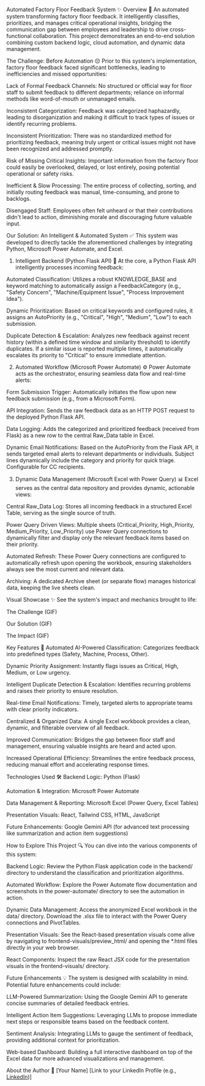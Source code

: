 Automated Factory Floor Feedback System ✨
Overview 🚀
An automated system transforming factory floor feedback. It intelligently classifies, prioritizes, and manages critical operational insights, bridging the communication gap between employees and leadership to drive cross-functional collaboration. This project demonstrates an end-to-end solution combining custom backend logic, cloud automation, and dynamic data management.

The Challenge: Before Automation 😔
Prior to this system's implementation, factory floor feedback faced significant bottlenecks, leading to inefficiencies and missed opportunities:

Lack of Formal Feedback Channels: No structured or official way for floor staff to submit feedback to different departments; reliance on informal methods like word-of-mouth or unmanaged emails.

Inconsistent Categorization: Feedback was categorized haphazardly, leading to disorganization and making it difficult to track types of issues or identify recurring problems.

Inconsistent Prioritization: There was no standardized method for prioritizing feedback, meaning truly urgent or critical issues might not have been recognized and addressed promptly.

Risk of Missing Critical Insights: Important information from the factory floor could easily be overlooked, delayed, or lost entirely, posing potential operational or safety risks.

Inefficient & Slow Processing: The entire process of collecting, sorting, and initially routing feedback was manual, time-consuming, and prone to backlogs.

Disengaged Staff: Employees often felt unheard or that their contributions didn't lead to action, diminishing morale and discouraging future valuable input.

Our Solution: An Intelligent & Automated System ✅
This system was developed to directly tackle the aforementioned challenges by integrating Python, Microsoft Power Automate, and Excel.

1. Intelligent Backend (Python Flask API) 🧠
At the core, a Python Flask API intelligently processes incoming feedback:

Automated Classification: Utilizes a robust KNOWLEDGE_BASE and keyword matching to automatically assign a FeedbackCategory (e.g., "Safety Concern", "Machine/Equipment Issue", "Process Improvement Idea").

Dynamic Prioritization: Based on critical keywords and configured rules, it assigns an AutoPriority (e.g., "Critical", "High", "Medium", "Low") to each submission.

Duplicate Detection & Escalation: Analyzes new feedback against recent history (within a defined time window and similarity threshold) to identify duplicates. If a similar issue is reported multiple times, it automatically escalates its priority to "Critical" to ensure immediate attention.

2. Automated Workflow (Microsoft Power Automate) ⚙️
Power Automate acts as the orchestrator, ensuring seamless data flow and real-time alerts:

Form Submission Trigger: Automatically initiates the flow upon new feedback submission (e.g., from a Microsoft Form).

API Integration: Sends the raw feedback data as an HTTP POST request to the deployed Python Flask API.

Data Logging: Adds the categorized and prioritized feedback (received from Flask) as a new row to the central Raw_Data table in Excel.

Dynamic Email Notifications: Based on the AutoPriority from the Flask API, it sends targeted email alerts to relevant departments or individuals. Subject lines dynamically include the category and priority for quick triage. Configurable for CC recipients.

3. Dynamic Data Management (Microsoft Excel with Power Query) 📊
Excel serves as the central data repository and provides dynamic, actionable views:

Central Raw_Data Log: Stores all incoming feedback in a structured Excel Table, serving as the single source of truth.

Power Query Driven Views: Multiple sheets (Critical_Priority, High_Priority, Medium_Priority, Low_Priority) use Power Query connections to dynamically filter and display only the relevant feedback items based on their priority.

Automated Refresh: These Power Query connections are configured to automatically refresh upon opening the workbook, ensuring stakeholders always see the most current and relevant data.

Archiving: A dedicated Archive sheet (or separate flow) manages historical data, keeping the live sheets clean.

Visual Showcase ✨
See the system's impact and mechanics brought to life:

The Challenge (GIF)

Our Solution (GIF)

The Impact (GIF)

Key Features 🌟
Automated AI-Powered Classification: Categorizes feedback into predefined types (Safety, Machine, Process, Other).

Dynamic Priority Assignment: Instantly flags issues as Critical, High, Medium, or Low urgency.

Intelligent Duplicate Detection & Escalation: Identifies recurring problems and raises their priority to ensure resolution.

Real-time Email Notifications: Timely, targeted alerts to appropriate teams with clear priority indicators.

Centralized & Organized Data: A single Excel workbook provides a clean, dynamic, and filterable overview of all feedback.

Improved Communication: Bridges the gap between floor staff and management, ensuring valuable insights are heard and acted upon.

Increased Operational Efficiency: Streamlines the entire feedback process, reducing manual effort and accelerating response times.

Technologies Used 🛠️
Backend Logic: Python (Flask)

Automation & Integration: Microsoft Power Automate

Data Management & Reporting: Microsoft Excel (Power Query, Excel Tables)

Presentation Visuals: React, Tailwind CSS, HTML, JavaScript

Future Enhancements: Google Gemini API (for advanced text processing like summarization and action item suggestions)

How to Explore This Project 🔍
You can dive into the various components of this system:

Backend Logic: Review the Python Flask application code in the backend/ directory to understand the classification and prioritization algorithms.

Automated Workflow: Explore the Power Automate flow documentation and screenshots in the power-automate/ directory to see the automation in action.

Dynamic Data Management: Access the anonymized Excel workbook in the data/ directory. Download the .xlsx file to interact with the Power Query connections and PivotTables.

Presentation Visuals: See the React-based presentation visuals come alive by navigating to frontend-visuals/preview_html/ and opening the *.html files directly in your web browser.

React Components: Inspect the raw React JSX code for the presentation visuals in the frontend-visuals/ directory.

Future Enhancements 💡
The system is designed with scalability in mind. Potential future enhancements could include:

LLM-Powered Summarization: Using the Google Gemini API to generate concise summaries of detailed feedback entries.

Intelligent Action Item Suggestions: Leveraging LLMs to propose immediate next steps or responsible teams based on the feedback content.

Sentiment Analysis: Integrating LLMs to gauge the sentiment of feedback, providing additional context for prioritization.

Web-based Dashboard: Building a full interactive dashboard on top of the Excel data for more advanced visualizations and management.

About the Author 👤
[Your Name]
[Link to your LinkedIn Profile (e.g., [LinkedIn](https://www.linkedin.com/in/your-profile/))]
